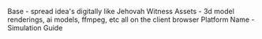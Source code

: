 Base - spread idea's digitally like Jehovah Witness
Assets - 3d model renderings, ai models, ffmpeg, etc all on the client browser
Platform Name - Simulation Guide

